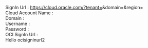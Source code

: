 SignIn Url :  https://cloud.oracle.com/?tenant=<inject key="tenantdomainname" enableCopy="false" />&domain=<inject key="aaddomain" enableCopy="false" />&region=<inject key="resourcegroupregion" enableCopy="false" /></br>
Cloud Account Name :  <inject key="tenantdomainname"></inject></br>
Domain : <inject key="aaddomain"></inject></br>
Username : <inject key="AzureAdUserEmail"></inject></br>
Password : <inject key="AzureAdUserPassword"></inject></br>
OCI SignIn Url : [<inject key="ocisigninurl"/>](<inject key="ocisigninurl" enableCopy="false" />)</br>
Hello
ocisigninurl2
